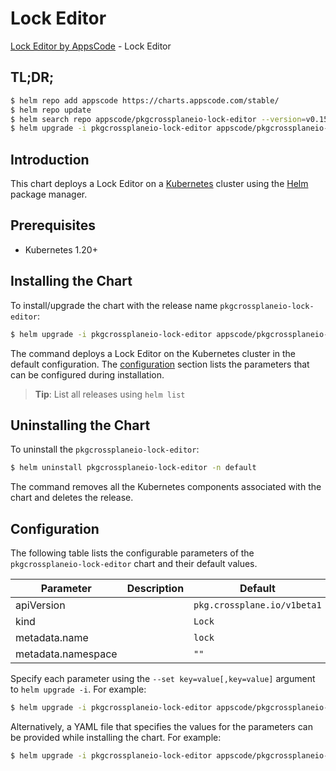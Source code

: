 # Lock Editor

[Lock Editor by AppsCode](https://appscode.com) - Lock Editor

## TL;DR;

```bash
$ helm repo add appscode https://charts.appscode.com/stable/
$ helm repo update
$ helm search repo appscode/pkgcrossplaneio-lock-editor --version=v0.15.0
$ helm upgrade -i pkgcrossplaneio-lock-editor appscode/pkgcrossplaneio-lock-editor -n default --create-namespace --version=v0.15.0
```

## Introduction

This chart deploys a Lock Editor on a [Kubernetes](http://kubernetes.io) cluster using the [Helm](https://helm.sh) package manager.

## Prerequisites

- Kubernetes 1.20+

## Installing the Chart

To install/upgrade the chart with the release name `pkgcrossplaneio-lock-editor`:

```bash
$ helm upgrade -i pkgcrossplaneio-lock-editor appscode/pkgcrossplaneio-lock-editor -n default --create-namespace --version=v0.15.0
```

The command deploys a Lock Editor on the Kubernetes cluster in the default configuration. The [configuration](#configuration) section lists the parameters that can be configured during installation.

> **Tip**: List all releases using `helm list`

## Uninstalling the Chart

To uninstall the `pkgcrossplaneio-lock-editor`:

```bash
$ helm uninstall pkgcrossplaneio-lock-editor -n default
```

The command removes all the Kubernetes components associated with the chart and deletes the release.

## Configuration

The following table lists the configurable parameters of the `pkgcrossplaneio-lock-editor` chart and their default values.

|     Parameter      | Description |                Default                 |
|--------------------|-------------|----------------------------------------|
| apiVersion         |             | <code>pkg.crossplane.io/v1beta1</code> |
| kind               |             | <code>Lock</code>                      |
| metadata.name      |             | <code>lock</code>                      |
| metadata.namespace |             | <code>""</code>                        |


Specify each parameter using the `--set key=value[,key=value]` argument to `helm upgrade -i`. For example:

```bash
$ helm upgrade -i pkgcrossplaneio-lock-editor appscode/pkgcrossplaneio-lock-editor -n default --create-namespace --version=v0.15.0 --set apiVersion=pkg.crossplane.io/v1beta1
```

Alternatively, a YAML file that specifies the values for the parameters can be provided while
installing the chart. For example:

```bash
$ helm upgrade -i pkgcrossplaneio-lock-editor appscode/pkgcrossplaneio-lock-editor -n default --create-namespace --version=v0.15.0 --values values.yaml
```
